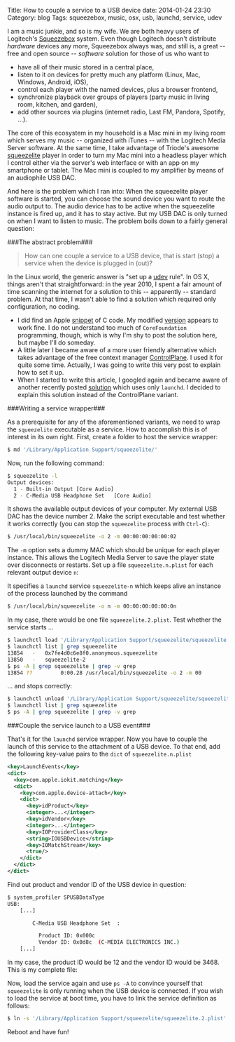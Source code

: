 Title: How to couple a service to a USB device
date: 2014-01-24 23:30
Category: blog
Tags: squeezebox, music, osx, usb, launchd, service, udev

I am a music junkie, and so is my wife. We are both heavy users of Logitech's [Squeezebox](http://en.wikipedia.org/wiki/Logitech_Media_Server) system. Even though Logitech doesn't distribute *hardware* devices any more, Squeezebox  always was, and still is, a great -- free and open source -- *software* solution for those of us who want to

* have all of their music stored in a central place,
* listen to it on devices for pretty much any platform (Linux, Mac, Windows, Android, iOS),
* control each player with the named devices, plus a browser frontend,
* synchronize playback over groups of players (party music in living room, kitchen, and garden),
* add other sources via plugins (internet radio, Last FM, Pandora, Spotify, ...).

The core of this ecosystem in my household is a Mac mini in my living room which serves my music -- organized with iTunes -- with the Logitech Media Server software. At the same time, I take advantage of Triode's awesome [squeezelite](https://code.google.com/p/squeezelite/) player in order to turn my Mac mini into a headless player which I control either via the server's web interface or with an app on my smartphone or tablet. The Mac mini is coupled to my amplifier by means of an audiophile USB DAC.

And here is the problem which I ran into: When the squeezelite player software is started, you can choose the sound device you want to route the audio output to. The audio device has to be active when the squeezelite instance is fired up, and it has to stay active. But my USB DAC is only turned on when I want to listen to music. The problem boils down to a fairly general question:

###The abstract problem###

>How can one couple a service to a USB device, that is start (stop) a service when the device is plugged in (out)?

In the Linux world, the generic answer is "set up a [udev](http://en.wikipedia.org/wiki/Udev) rule". In OS X, things aren't that straightforward: in the year 2010, I spent a fair amount of time scanning the internet for a solution to this -- apparently -- standard problem. At that time, I wasn't able to find a solution which required only configuration, no coding.

* I did find an Apple [snippet](https://developer.apple.com/library/mac/samplecode/USBPrivateDataSample/Listings/USBPrivateDataSample_c.html) of C code. My modified [version](http://forums.slimdevices.com/showthread.php?83994-SqueezeSlave-External-USB-audio-interface-%28Mac-OS-X%29) appears to work fine. I do not understand too much of `CoreFoundation` programming, though, which is why I'm shy to post the solution here, but maybe I'll do someday.
* A little later I became aware of a more user friendly alternative which takes advantage of the free context manager [ControlPlane](http://www.controlplaneapp.com/). I used it for quite some time. Actually, I was going to write this very post to explain how to set it up.
* When I started to write this article, I googled again and became aware of another recently posted [solution](http://stackoverflow.com/questions/7240117/execute-an-application-on-mac-os-x-when-a-particular-type-of-usb-device-is-conne) which uses only `launchd`. I decided to explain this solution instead of the ControlPlane variant.

###Writing a service wrapper###

As a prerequisite for any of the aforementioned variants, we need to wrap the `squeezelite` executable as a service. How to accomplish this is of interest in its own right. First, create a folder to host the service wrapper:

``` sh
$ md '/Library/Application Support/squeezelite/'
```

Now, run the following command:

``` sh
$ squeezelite -l
Output devices:
  1 - Built-in Output [Core Audio]
  2 - C-Media USB Headphone Set   [Core Audio]
```

It shows the available output devices of your computer. My external USB DAC has the device number 2. Make the script executable and test whether it works correctly (you can stop the `squeezelite` process with `Ctrl-C`):

```sh
$ /usr/local/bin/squeezelite -o 2 -m 00:00:00:00:00:02
```

The `-m` option sets a dummy MAC which should be unique for each player instance. This allows the Logitech Media Server to save the player state over disconnects or restarts. Set up a file `squeezelite.n.plist` for each relevant output device `n`:

<div data-gist-id="8608886" data-gist-file="squeezelite.n.plist"></div>

It specifies a `launchd` service `squeezelite-n` which keeps alive an instance of the process launched by the command

``` sh
$ /usr/local/bin/squeezelite -o n -m 00:00:00:00:00:0n
```

In my case, there would be one file `squeezelite.2.plist`. Test whether the service starts ...

``` sh
$ launchctl load '/Library/Application Support/squeezelite/squeezelite.2.plist'
$ launchctl list | grep squeezelite
13854   -   0x7fe4d0c6e8f0.anonymous.squeezelite
13850   -   squeezelite-2
$ ps -A | grep squeezelite | grep -v grep 
13854 ??         0:00.28 /usr/local/bin/squeezelite -o 2 -m 00
```

... and stops correctly:

``` sh
$ launchctl unload '/Library/Application Support/squeezelite/squeezelite.2.plist'
$ launchctl list | grep squeezelite
$ ps -A | grep squeezelite | grep -v grep 
```

###Couple the service launch to a USB event###

That's it for the `launchd` service wrapper. Now you have to couple the launch of this service to the attachment of a USB device. To that end, add the following key-value pairs to the `dict` of `squeezelite.n.plist`

``` xml
<key>LaunchEvents</key>
<dict>
  <key>com.apple.iokit.matching</key>
  <dict>
    <key>com.apple.device-attach</key>
    <dict>
      <key>idProduct</key>
      <integer>...</integer>
      <key>idVendor</key>
      <integer>...</integer>
      <key>IOProviderClass</key>
      <string>IOUSBDevice</string>
      <key>IOMatchStream</key>
      <true/>
    </dict>
  </dict>
</dict>
```

Find out product and vendor ID of the USB device in question:

``` sh
$ system_profiler SPUSBDataType
USB:
    [...]

        C-Media USB Headphone Set  :

          Product ID: 0x000c
          Vendor ID: 0x0d8c  (C-MEDIA ELECTRONICS INC.)
    [...]
```

In my case, the product ID would be 12 and the vendor ID would be 3468. This is my complete file:

<div data-gist-id="8608886" data-gist-file="squeezelite.2.plist"></div>

Now, load the service again and use `ps -A` to convince yourself that `squeezelite` is only running when the USB device is connected. If you wish to load the service at boot time, you have to link the service definition as follows:

``` sh
$ ln -s '/Library/Application Support/squeezelite/squeezelite.2.plist' /Library/LaunchDaemons
```

Reboot and have fun!